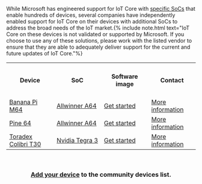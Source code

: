 <p>While Microsoft has engineered support for IoT Core with <a href="{{site.baseurl}}/{{page.lang}}/explore/SoC">specific SoCs</a> that enable hundreds of devices, several companies have independently enabled support for IoT Core on their devices with additional SoCs to address the broad needs of the IoT market.{% include note.html text="IoT Core on these devices is not validated or supported by Microsoft. If you choose to use any of these solutions, please work with the listed vendor to ensure that they are able to adequately deliver support for the current and future updates of IoT Core."%}</p>
<table class="table table-striped maker-kit">
    <tr></tr>
    <tr>
      <th style="width:25%">
        <h4>Device</h4>
      </th>
      <th style="width:25%">
        <h4>SoC</h4>
      </th>
      <th style="width:25%">
        <h4>Software image</h4>
      </th>
      <th style="width:25%">
        <h4>Contact</h4>
      </th>
    </tr>
    <tr>
      <td><a href="http://www.banana-pi.org/m64.html">Banana Pi M64</a></td>
      <td><a href="http://www.allwinnertech.com/index.php?c=product&a=index&id=9">Allwinner A64</a></td>
      <td><a href="https://drive.google.com/file/d/0B3MbPTuhOYt7NkRIU3pqeEFfbUk/view">Get started</a></td>
      <td><a href="mailto:jasonye@banana-pi.com">More information</a></td>
    </tr>
    <tr>
      <td><a href="https://www.pine64.com/">Pine 64</a></td>
      <td><a href="http://www.allwinnertech.com/index.php?c=product&a=index&id=9">Allwinner A64</a></td>
      <td><a href="http://files.pine64.org/os/win10-iot/Windows10IoT_Pine64.ffu">Get started</a></td>
      <td><a href="mailto:support@pine64.org">More information</a></td>
    </tr>
    <tr>
      <td><a href="https://www.toradex.com/windows-iot-starter-kit">Toradex Colibri T30</a></td>
      <td><a href="http://www.nvidia.com/object/tegra-3-processor.html">Nvidia Tegra 3</a></td>
      <td><a href="http://developer.toradex.com/knowledge-base/flashing-windows-10-iot-core">Get started</a></td>
      <td><a href="mailto:support.arm@toradex.com">More information</a></td>
    </tr>
</table>
<br>
 <center><h3><a href="https://github.com/ms-iot/content/blob/develop/en-US/Explore/CommunityDevices.md">Add your device</a> to the community devices list.</h3></center>